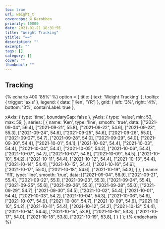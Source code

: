 ```yaml
---
toc: true
url: weight_t
covercopy: © Karobben
priority: 10000
date: 2021-01-21 18:31:55
title: "Weight Tracking"
ytitle: "=="
description: ""
excerpt: ""
tags: []
category: []
cover: ""
thumbnail: ""
---
```


## Tracking

{% echarts 400 '85%' %}
option = {
  title: {
    text: 'Weight Tracking'
  },
  tooltip: {
    trigger: 'axis'
  },
  legend: {
    data: ['Ken', 'YR']
  },
  grid: {
    left: '3%',
    right: '4%',
    bottom: '3%',
    containLabel: true
  },

  xAxis: {
    type: 'time',
    boundaryGap: false
    },
  yAxis: {
    type: 'value',
    min: 53,
    max: 59,
  },
  series: [
    {
      name: 'Ken',
      type: 'line',
      smooth: 'true',
      data: [["2021-09-04", 56.4],
      ["2021-09-21", 55.8],
      ["2021-09-22", 54.6],
      ["2021-09-23", 55.3],
      ["2021-09-24", 54.6],
      ["2021-09-25", 54.6],
      ["2021-09-26", 55.0],
      ["2021-09-27", 54.7],
      ["2021-09-28", 54.0],
      ["2021-09-29", 54.0],
      ["2021-09-30", 54.4],
      ["2021-10-01", 54.1],
      ["2021-10-02", 54.4],
      ["2021-10-03", 54.4],
      ["2021-10-04", 54.4],
      ["2021-10-05", 54.2],
      ["2021-10-06", 54.4],
      ["2021-10-07", 54.7],
      ["2021-10-07", 54.8],
      ["2021-10-09", 54.5],
      ["2021-10-10", 54.2],
      ["2021-10-11", 54.4],
      ["2021-10-12", 54.4],
      ["2021-10-13", 54.4],
      ["2021-10-14", 54.4],
      ["2021-10-15", 54.4],
      ["2021-10-16", 54.6],      
      ["2021-10-17", 55.0],
      ["2021-10-18", 54.6],
      ["2021-10-19", 54.3],
             ]
    },
    {
      name: 'YR',
      type: 'line',
      smooth: 'true',
      data: [["2021-09-04", 58.9],
      ["2021-09-21", 55.4],
      ["2021-09-22", 55.1],
      ["2021-09-23", 55.3],
      ["2021-09-24", 55.4],
      ["2021-09-25", 55.6],
      ["2021-09-26", 55.3],
      ["2021-09-28", 55.0],
      ["2021-09-29", 54.7],
      ["2021-09-30", 54.5],
      ["2021-10-02", 54.4],
      ["2021-10-01", 54.4],
      ["2021-10-03", 54.2],
      ["2021-10-04", 54.3],
      ["2021-10-06", 54.6],
      ["2021-10-07", 54.9],
      ["2021-10-08", 54.7],
      ["2021-10-09", 54.6],
      ["2021-10-10", 54.2],
      ["2021-10-11", 54.4],
      ["2021-10-12", 54.2],
      ["2021-10-13", 54.4],
      ["2021-10-14", 54.4],
      ["2021-10-15", 53.8],
      ["2021-10-16", 53.8],
      ["2021-10-17", 54.0],
      ["2021-10-18", 53.8],
      ["2021-10-19", 53.8],
             ]
    }
  ]
};
{% endecharts %}
